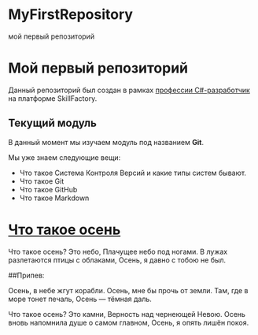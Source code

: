 # MyFirstRepository
мой первый репозиторий
# Мой первый репозиторий

Данный репозиторий был создан в рамках [профессии C#-разработчик](https://skillfactory.ru/csharp) на платформе SkillFactory.

## Текущий модуль
В данный момент мы изучаем модуль под названием **Git**.

Мы уже знаем следующие вещи:
* Что такое Система Контроля Версий и какие типы систем бывают.
* Что такое Git
* Что такое GitHub
* Что такое Markdown

# [Что такое осень](https://www.google.com/search?q=xnj+nfrjt+jctym+ntrcn&oq=xnj+nfrjt+jctym+ntrcn&aqs=chrome..69i57j0i1i10i512.7784j0j7&sourceid=chrome&ie=UTF-8)
Что такое осень? Это небо,
Плачущее небо под ногами.
В лужах разлетаются птицы с облаками,
Осень, я давно с тобою не был.

##Припев:

Осень, в небе жгут корабли.
Осень, мне бы прочь от земли.
Там, где в море тонет печаль,
Осень — тёмная даль.

Что такое осень? Это камни,
Верность над чернеющей Невою.
Осень вновь напомнила душе о самом главном,
Осень, я опять лишён покоя.

